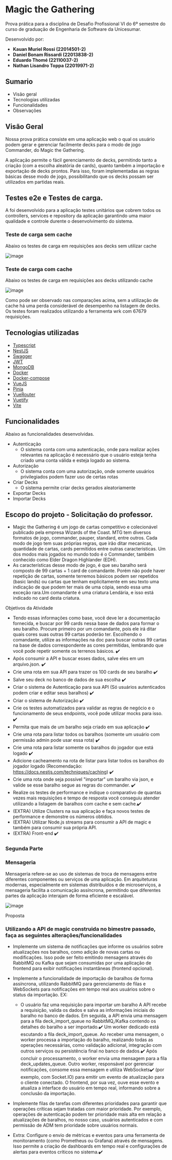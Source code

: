 # Magic the Gathering

Prova prática para a disciplina de Desafio Profissional VI do 6º semestre do curso de graduação de Engenharia de Software da Unicesumar.

Desenvolvido por:
- **Kauan Muriel Rossi (22014501-2)**
- **Daniel Bonam Rissardi (22013838-2)**
- **Eduardo Thomé (22110037-2)**
- **Nathan Lisandro Toppa (22019971-2)**

## Sumario

- Visão geral
- Tecnologias utilizadas
- Funcionalidades
- Observações

## Visão Geral

Nossa prova prática consiste em uma aplicação web o qual os usuário podem gerar e gerenciar facilmente decks para o modo de jogo Commander, do Magic the Gathering.

A aplicação permite o fácil gerenciamento de decks, permitindo tanto a criação (com a escolha aleatória de cards), quanto também a importação e exportação de decks prontos. Para isso, foram implementadas as regras básicas desse modo de jogo, possibilitando que os decks possam ser utilizados em partidas reais.

## Testes e2e e Testes de carga.

A foi desenvolvido para a aplicação testes unitários que cobrem todos os controllers, services e repository da aplicação garantindo uma maior qualidade e controle durente o desenvolvimento do sistema.

### Teste de carga sem cache
Abaixo os testes de carga em requisições aos decks sem utilizar cache

![image](https://github.com/user-attachments/assets/140e6fdf-38a0-495d-ba2b-8c751f1ff939)

### Teste de carga com cache
Abaixo os testes de carga em requisições aos decks utilizando cache

![image](https://github.com/user-attachments/assets/003c2e6b-3d82-4872-84de-bf6eb5494479)

Como pode ser observado nas comparações acima, sem a utilização de cache há uma perda considerável de desempenho na listagem de decks.
Os testes foram realizados utilizando a ferramenta wrk com 67679 requisições.

## Tecnologias utilizadas

- [Typescript](https://www.typescriptlang.org/)
- [NestJS](https://nestjs.com/)
- [Swagger](https://swagger.io/)
- [JWT](https://jwt.io/)
- [MongoDB](https://www.mongodb.com)
- [Docker](https://www.docker.com/)
- [Docker-compose](https://docs.docker.com/compose/)
- [VueJS](https://vuejs.org/)
- [Pinia](https://pinia.vuejs.org/)
- [VueRouter](https://router.vuejs.org/)
- [Vuetify](https://vuetifyjs.com/en/)
- [Vite](https://vitejs.dev/)

## Funcionalidades

Abaixo as funcionalidades desenvolvidas.

- Autenticação
    - O sistema conta com uma autenticação, onde para realizar ações relevantes na aplicação é necessário que o usuário esteja tenha criado uma conta válida e esteja logado ao sistema.
- Autorização
    - O sistema conta com uma autorização, onde somente usuários privilegiados podem fazer uso de certas rotas
- Criar Decks
    - O sistema permite criar decks gerados aleatoriamente
- Exportar Decks
- Importar Decks


## Escopo do projeto - Solicitação do professor.

* Magic the Gathering é um jogo de cartas competitivo e colecionável publicado pela empresa Wizards of the Coast. MTG tem diversos formatos de jogo, commander, pauper, standard, entre outros. Cada modo de jogo tem suas próprias regras, que irão ditar mecanicas, quantidade de cartas, cards permitidos entre outras caracteristicas.
Um dos modos mais jogados no mundo todo é o Commander, também conhecido como Elder Dragon Highlander (EDH).
* As características desse modo de jogo, é que seu baralho será composto de 99 cartas + 1 card de comandante. Porém não pode haver repetição de cartas, somente terremos básicos podem ser repetidos (basic lands) ou cartas que tenham explicitamente em seu texto uma indicação de que podem ter mais de uma cópia, sendo essa uma exceção rara.Um comandante é uma criatura Lendária, e isso está indicado no card desta criatura.

Objetivos da Atividade

- Tendo essas informações como base, você deve ler a documentação fornecida, e buscar por 99 cards nessa base de dados para formar o seu baralho.
Procure primeiro por um comandante, pois ele irá ditar quais cores suas outras 99 cartas poderão ter. Escolhendo o comandante, utilize as informações na doc para buscar outras 99 cartas na base de dados correspondente as cores permitidas, lembrando que você pode repetir somente os terrenos básicos. ✔️
- Após consumir a API e buscar esses dados, salve eles em um arquivo.json. ✔️
- Crie uma rota em sua API para trazer os 100 cards de seu baralho ✔️
- Salve seu deck no banco de dados de sua escolha ✔️
- Criar o sistema de Autenticação para sua API (Só usuários autenticados podem criar e editar seus baralhos) ✔️
- Criar o sistema de Autorização ✔️
- Crie os testes automatizados para validar as regras de negócio e o funcionamento de seus endpoints, você pode utilizar mocks para isso. ✔️
- Permita que mais de um baralho seja criado em sua aplicação ✔️
- Crie uma rota para listar todos os baralhos (somente um usuário com permissão admin pode usar essa rota) ✔️
- Crie uma rota para listar somente os baralhos do jogador que está logado ✔️
- Adicione cacheamento na rota de listar para listar todos os baralhos do jogador logado (Recomendação: https://docs.nestjs.com/techniques/caching) ✔️
- Crie uma rota onde seja possível "importar" um baralho via json, e valide se esse baralho segue as regras do commander. ✔️
- Realize os testes de performance e indique o comparativo de quantas vezes mais requisições e tempo de resposta você conseguiu atender utilizando a listagem de baralhos com cache e sem cache.✔️
- (EXTRA) Utilize Clusters na sua aplicação e faça novos testes de performance e 
demonstre os números obtidos.
- (EXTRA) Utilizar Node.js streams para consumir a API de magic e também para consumir sua própria API.
- (EXTRA) Front-end ✔️

### Segunda Parte

### Mensageria
Mensageria refere-se ao uso de sistemas de troca de mensagens entre diferentes componentes ou serviços de uma aplicação. Em arquiteturas modernas, especialmente em sistemas distribuídos e de microserviços, a mensageria facilita a comunicação assíncrona, permitindo que diferentes partes da aplicação interajam de forma eficiente e escalável.

![image](https://github.com/GH-eduardo/Magic-the-Gathering/blob/main/docs/arquitetura-mensageria-magic.png)

Proposta
### Utilizando a API de magic construida no bimestre passado, faça as seguintes alterações/funcionalidades

- Implemente um sistema de notificações que informe os usuários sobre atualizações nos baralhos, como adição de novas cartas ou modificações. Isso pode ser feito emitindo mensagens através do RabbitMQ ou Kafka que sejam consumidas por uma aplicação de frontend para exibir notificações instantâneas (frontend opcional).

- Implemente a funcionalidade de importação de baralhos de forma assíncrona, utilizando RabbitMQ para gerenciamento de filas e WebSockets para notificações em tempo real aos usuários sobre o status da importação.
EX:

    - O usuário faz uma requisição para importar um baralho
A API recebe a requisição, valida os dados e salva as informações iniciais do baralho no banco de dados.
Em seguida, a API envia uma mensagem para a fila deck_import_queue no RabbitMQ,/Kafka contendo os detalhes do baralho a ser importado.✔️
Um worker dedicado está escutando a fila deck_import_queue.
Ao receber uma mensagem, o worker processa a importação do baralho, realizando todas as operações necessárias, como validação adicional, integração com outros serviços ou persistência final no banco de dados.✔️
Após concluir o processamento, o worker envia uma mensagem para a fila deck_updates_queue.
Outro worker, responsável por gerenciar notificações, consome essa mensagem e utiliza WebSockets✔️ (por exemplo, com Socket.IO) para emitir um evento de atualização para o cliente conectado.
O frontend, por sua vez, ouve esse evento e atualiza a interface do usuário em tempo real, informando sobre a conclusão da importação.
- Implemente filas de tarefas com diferentes prioridades para garantir que operações críticas sejam tratadas com maior prioridade. Por exemplo, operações de autenticação podem ter prioridade mais alta em relação a atualizações de baralhos, no nosso caso, usuários autenticados e com permissão de ADM tem prioridade sobre usuários normais.
- Extra: Configure o envio de métricas e eventos para uma ferramenta de monitoramento (como Prometheus ou Grafana) através de mensagens. Isso permite a criação de dashboards em tempo real e configurações de alertas para eventos críticos no sistema.✔️
